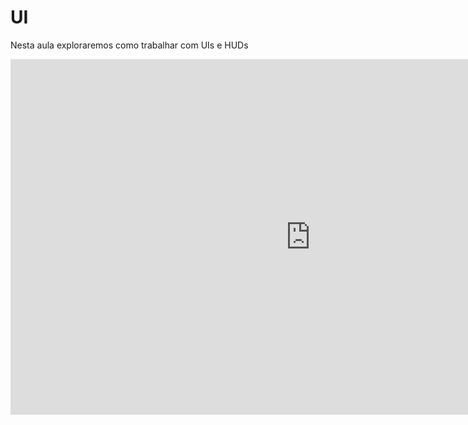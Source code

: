 # UI

Nesta aula exploraremos como trabalhar com UIs e HUDs

<iframe src="https://docs.google.com/presentation/d/1QUJcKnH1rtRQH0ZYQjvGB71kGnFfWbySfiqXaDBlDAc/embed?start=false&loop=false&delayms=3000" frameborder="0" width="960" height="569" allowfullscreen="true" mozallowfullscreen="true" webkitallowfullscreen="true"></iframe>
